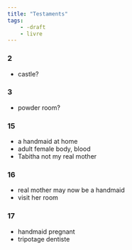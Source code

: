 ```yaml
---
title: "Testaments"
tags:
    - -draft
    - livre
---
```



### 2

- castle?

### 3

- powder room?

### 15

- a handmaid at home
- adult female body, blood
- Tabitha not my real mother
### 16

- real mother may now be a handmaid
- visit her room
### 17

- handmaid pregnant
- tripotage dentiste
